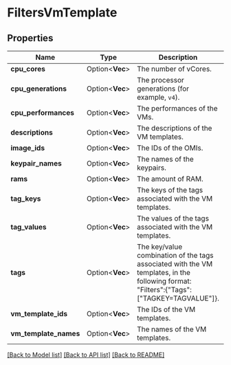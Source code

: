 # FiltersVmTemplate

## Properties

Name | Type | Description | Notes
------------ | ------------- | ------------- | -------------
**cpu_cores** | Option<**Vec<i32>**> | The number of vCores. | [optional]
**cpu_generations** | Option<**Vec<String>**> | The processor generations (for example, `v4`). | [optional]
**cpu_performances** | Option<**Vec<String>**> | The performances of the VMs. | [optional]
**descriptions** | Option<**Vec<String>**> | The descriptions of the VM templates. | [optional]
**image_ids** | Option<**Vec<String>**> | The IDs of the OMIs. | [optional]
**keypair_names** | Option<**Vec<String>**> | The names of the keypairs. | [optional]
**rams** | Option<**Vec<i32>**> | The amount of RAM. | [optional]
**tag_keys** | Option<**Vec<String>**> | The keys of the tags associated with the VM templates. | [optional]
**tag_values** | Option<**Vec<String>**> | The values of the tags associated with the VM templates. | [optional]
**tags** | Option<**Vec<String>**> | The key/value combination of the tags associated with the VM templates, in the following format: &quot;Filters&quot;:{&quot;Tags&quot;:[&quot;TAGKEY=TAGVALUE&quot;]}. | [optional]
**vm_template_ids** | Option<**Vec<String>**> | The IDs of the VM templates. | [optional]
**vm_template_names** | Option<**Vec<String>**> | The names of the VM templates. | [optional]

[[Back to Model list]](../README.md#documentation-for-models) [[Back to API list]](../README.md#documentation-for-api-endpoints) [[Back to README]](../README.md)


